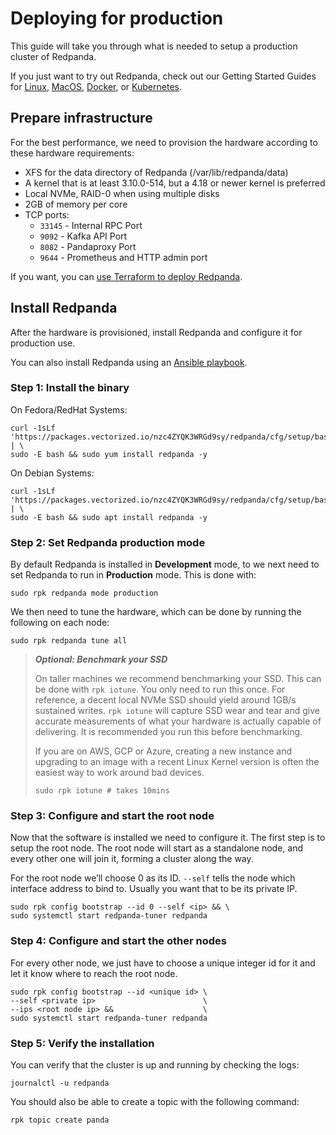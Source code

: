 ---
---


# Deploying for production

This guide will take you through what is needed to setup a production cluster
of Redpanda.

If you just want to try out Redpanda, check out our Getting Started Guides for
[Linux](/docs/getting-started/quick-start-linux), [MacOS](/docs/getting-started/quick-start-macos),
[Docker](/docs/getting-started/quick-start-docker), or [Kubernetes](/docs/getting-started/quick-start-kubernetes).

## Prepare infrastructure

For the best performance, we need to provision the hardware according to these hardware requirements:

- XFS for the data directory of Redpanda (/var/lib/redpanda/data)
- A kernel that is at least 3.10.0-514, but a 4.18 or newer kernel is preferred
- Local NVMe, RAID-0 when using multiple disks
- 2GB of memory per core
- TCP ports:
  - `33145` - Internal RPC Port
  - `9092` - Kafka API Port
  - `8082` - Pandaproxy Port
  - `9644` - Prometheus and HTTP admin port

If you want, you can [use Terraform to deploy Redpanda](/docs/deploy-self-hosted/production-deployment-automation).

## Install Redpanda

After the hardware is provisioned, install Redpanda and configure it for production use.

You can also install Redpanda using an [Ansible playbook](/docs/deploy-self-hosted/production-deployment-automation).

### Step 1: Install the binary

On Fedora/RedHat Systems:

```
curl -1sLf 'https://packages.vectorized.io/nzc4ZYQK3WRGd9sy/redpanda/cfg/setup/bash.rpm.sh' | \
sudo -E bash && sudo yum install redpanda -y
```

On Debian Systems:

```
curl -1sLf 'https://packages.vectorized.io/nzc4ZYQK3WRGd9sy/redpanda/cfg/setup/bash.deb.sh' | \
sudo -E bash && sudo apt install redpanda -y
```

### Step 2: Set Redpanda production mode

By default Redpanda is installed in **Development** mode, to we next need to
set Redpanda to run in **Production** mode. This is done with:

```
sudo rpk redpanda mode production
```

We then need to tune the hardware, which can be done by running the following
on each node:

```
sudo rpk redpanda tune all
```

> **_Optional: Benchmark your SSD_**
>
> On taller machines we recommend benchmarking your SSD. This can be done
> with `rpk iotune`. You only need to run this once. For reference, a decent
> local NVMe SSD should yield around 1GB/s sustained writes.
> `rpk iotune` will capture SSD wear and tear and give accurate measurements
> of what your hardware is actually capable of delivering. It is recommended
> you run this before benchmarking.
>
> If you are on AWS, GCP or Azure, creating a new instance and upgrading to
> an image with a recent Linux Kernel version is often the easiest way to
> work around bad devices.
>
> ```
> sudo rpk iotune # takes 10mins
> ```

### Step 3: Configure and start the root node

Now that the software is installed we need to configure it. The first step is
to setup the root node. The root node will start as a standalone node, and
every other one will join it, forming a cluster along the way.

For the root node we’ll choose 0 as its ID. `--self` tells the node which interface address to bind to. Usually you want that to be its private IP.

```
sudo rpk config bootstrap --id 0 --self <ip> && \
sudo systemctl start redpanda-tuner redpanda
```

### Step 4: Configure and start the other nodes

For every other node, we just have to choose a unique integer id for it and let
it know where to reach the root node.

```
sudo rpk config bootstrap --id <unique id> \
--self <private ip>                        \
--ips <root node ip> &&                    \
sudo systemctl start redpanda-tuner redpanda
```

### Step 5: Verify the installation

You can verify that the cluster is up and running by checking the logs:

```
journalctl -u redpanda
```

You should also be able to create a topic with the following command:

```
rpk topic create panda
```
